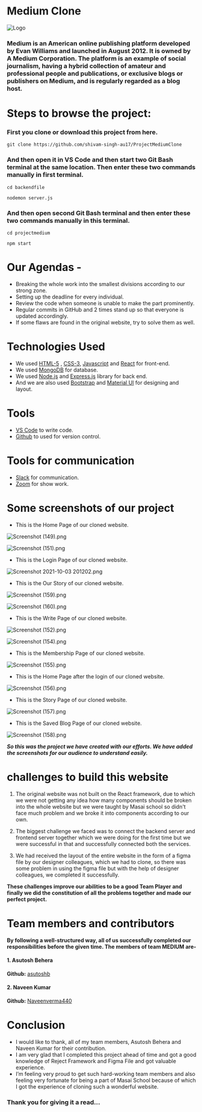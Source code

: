 # Medium Clone

![Logo](https://miro.medium.com/max/645/1*cbyNf_R8Ld_ZzKVv07Ezag.jpeg)

### Medium is an American online publishing platform developed by Evan Williams and launched in August 2012. It is owned by A Medium Corporation. The platform is an example of social journalism, having a hybrid collection of amateur and professional people and publications, or exclusive blogs or publishers on Medium, and is regularly regarded as a blog host.

# Steps to browse the project:

### First you clone or download this project from here.
```
git clone https://github.com/shivam-singh-au17/ProjectMediumClone
```
### And then open it in VS Code and then start two Git Bash terminal at the same location. Then enter these two commands manually in first terminal.  
```
cd backendfile
```
```
nodemon server.js
```
### And then open second Git Bash terminal and then enter these two commands manually in this terminal.  
```
cd projectmedium
```
```
npm start
```

# Our Agendas - 
* Breaking the whole work into the smallest divisions according to our strong zone.
* Setting up the deadline for every individual.
* Review the code when someone is unable to make the part prominently.
* Regular commits in GitHub and 2 times stand up so that everyone is updated accordingly.
* If some flaws are found in the original website, try to solve them as well.

# Technologies Used

- We used  [HTML-5](https://www.w3schools.com/html/) ,  [CSS-3](https://www.w3schools.com/css/default.asp), [Javascript](https://www.w3schools.com/js/default.asp)  and  [React](https://reactjs.org/docs/getting-started.html)  for front-end.
- We used  [MongoDB](https://www.mongodb.com/cloud/atlas)  for database.
- We used  [Node.js](https://nodejs.org/en/)  and  [Express.js](https://expressjs.com/)  library for back end.
- And we are also used  [Bootstrap](https://getbootstrap.com/) and [Material UI](https://mui.com/) for designing and layout.

# Tools

-  [VS Code](https://code.visualstudio.com/download) to write code.
-  [Github](https://github.com/shivam-singh-au17) to used for version control.

# Tools for communication

-  [Slack](https://slack.com/intl/en-in/) for communication.
-  [Zoom](https://zoom.us/) for show work.

# Some screenshots of our project

- This is the Home Page of our cloned website.

![Screenshot (149).png](https://cdn.hashnode.com/res/hashnode/image/upload/v1633272004353/g1_5mEy9Q.png)

![Screenshot (151).png](https://cdn.hashnode.com/res/hashnode/image/upload/v1633272026893/1-hN02mK2.png)

- This is the Login Page of our cloned website.

![Screenshot 2021-10-03 201202.png](https://cdn.hashnode.com/res/hashnode/image/upload/v1633272156724/ShFDs5IGJ.png)

- This is the Our Story of our cloned website.

![Screenshot (159).png](https://cdn.hashnode.com/res/hashnode/image/upload/v1633273019221/240uzSF-J.png)

![Screenshot (160).png](https://cdn.hashnode.com/res/hashnode/image/upload/v1633273035022/Yp0Xm1dBq.png)

- This is the Write Page of our cloned website.

![Screenshot (152).png](https://cdn.hashnode.com/res/hashnode/image/upload/v1633272629612/gQwsyCgvx.png)

![Screenshot (154).png](https://cdn.hashnode.com/res/hashnode/image/upload/v1633272657964/j9nUcd0Ax.png)

- This is the Membership Page of our cloned website.

![Screenshot (155).png](https://cdn.hashnode.com/res/hashnode/image/upload/v1633272681816/PO2yUhfjR.png)

- This is the Home Page after the login of our cloned website.

![Screenshot (156).png](https://cdn.hashnode.com/res/hashnode/image/upload/v1633272703065/Z1lx17aoG.png)

- This is the Story Page of our cloned website.

![Screenshot (157).png](https://cdn.hashnode.com/res/hashnode/image/upload/v1633272719128/KEkHKf1By.png)

- This is the Saved Blog Page of our cloned website.

![Screenshot (158).png](https://cdn.hashnode.com/res/hashnode/image/upload/v1633272733573/ZPhvNH6k9.png)

***So this was the project we have created with our efforts. We have added the screenshots for our audience to understand easily.***

# challenges to build this website
1. The original website was not built on the React framework, due to which we were not getting any idea how many components should be broken into the whole website but we were taught by Masai school so didn't face much problem and we broke it into components according to our own.

2. The biggest challenge we faced was to connect the backend server and frontend server together which we were doing for the first time but we were successful in that and successfully connected both the services.

3. We had received the layout of the entire website in the form of a figma file by our designer colleagues, which we had to clone, so there was some problem in using the figma file but with the help of designer colleagues, we completed it successfully.

**These challenges improve our abilities to be a good Team Player and finally we did the constitution of all the problems together and made our perfect project.**

# Team members and contributors
**By following a well-structured way, all of us successfully completed our responsibilities before the given time. The members of team MEDIUM are-**

#### 1. Asutosh Behera
**Github:**  [asutoshb](https://github.com/asutoshb) 
#### 2. Naveen Kumar
**Github:**  [Naveenverma440](https://github.com/Naveenverma440) 

# Conclusion
- I would like to thank, all of my team members, Asutosh Behera and Naveen Kumar for their contribution. 
- I am very glad that I completed this project ahead of time and got a good knowledge of Reject Framework and Figma File and got valuable experience.
- I’m feeling very proud to get such hard-working team members and also feeling very fortunate for being a part of Masai School because of which I got the experience of cloning such a wonderful website.
### Thank you for giving it a read...

